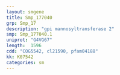 ```yaml
---
layout: smgene
title: Smp_177040
grp: Smp_17
description: "gpi mannosyltransferase 2"
smp: Smp_177040.1
uniprot: "G4VG67"
length:  1596
cdd: "COG5542, cl21590, pfam04188"
kk: K07542
categories: sm
---
```

